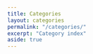 ```yaml
---
title: Categories
layout: categories
permalink: "/categories/"
excerpt: "Category index"
aside: true
---
```

